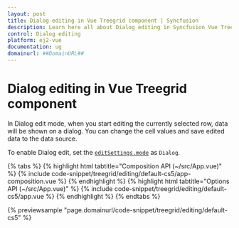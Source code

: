 ```yaml
---
layout: post
title: Dialog editing in Vue Treegrid component | Syncfusion
description: Learn here all about Dialog editing in Syncfusion Vue Treegrid component of Syncfusion Essential JS 2 and more.
control: Dialog editing 
platform: ej2-vue
documentation: ug
domainurl: ##DomainURL##
---
```


# Dialog editing in Vue Treegrid component

In Dialog edit mode, when you start editing the currently selected row, data will be shown on a dialog. You can change the cell values and save edited data to the data source.

To enable Dialog edit, set the [`editSettings.mode`](https://ej2.syncfusion.com/vue/documentation/api/treegrid/editSettingsModel/#mode) as `Dialog`.

{% tabs %}
{% highlight html tabtitle="Composition API (~/src/App.vue)" %}
{% include code-snippet/treegrid/editing/default-cs5/app-composition.vue %}
{% endhighlight %}
{% highlight html tabtitle="Options API (~/src/App.vue)" %}
{% include code-snippet/treegrid/editing/default-cs5/app.vue %}
{% endhighlight %}
{% endtabs %}
        
{% previewsample "page.domainurl/code-snippet/treegrid/editing/default-cs5" %}